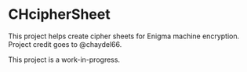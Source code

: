 # CHcipherSheet

This project helps create cipher sheets for Enigma machine encryption. 
Project credit goes to @chaydel66.  

This project is a work-in-progress. 